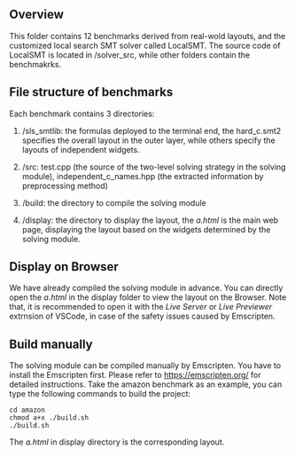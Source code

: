 ## Overview 
This folder contains 12 benchmarks derived from real-wold layouts, and the customized local search SMT solver called LocalSMT.
The source code of LocalSMT is located in /solver_src, while other folders contain the benchmakrks.

## File structure of benchmarks
Each benchmark contains 3 directories:
1. /sls_smtlib: the formulas deployed to the terminal end, the hard_c.smt2 specifies the overall layout in the outer layer, while others specify the layouts of independent widgets.

2. /src: test.cpp (the source of the two-level solving strategy in the solving module), independent_c_names.hpp (the extracted information by preprocessing method)

3. /build: the directory to compile the solving module

4. /display: the directory to display the layout, the *a.html* is the main web page, displaying the layout based on the widgets determined by the solving module.

## Display on Browser
We have already compiled the solving module in advance. You can directly open the *a.html* in the display folder to view the layout on the Browser.
Note that, it is recommended to open it with the *Live Server* or *Live Previewer* extrnsion of VSCode, in case of the safety issues caused by Emscripten.

## Build manually
The solving module can be compiled manually by Emscripten. You have to install the Emscripten first. Please refer to https://emscripten.org/ for detailed instructions.
Take the amazon benchmark as an example, you can type the following commands to build the project:
```
cd amazon
chmod a+x ./build.sh
./build.sh
```
The *a.html* in display directory is the corresponding layout.